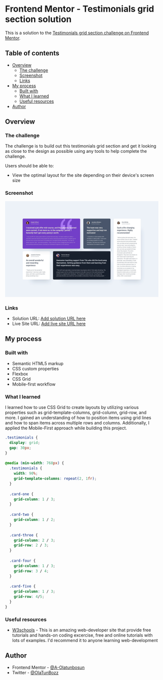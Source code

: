 # Frontend Mentor - Testimonials grid section solution

This is a solution to the [Testimonials grid section challenge on Frontend Mentor](https://www.frontendmentor.io/challenges/testimonials-grid-section-Nnw6J7Un7).

## Table of contents

- [Overview](#overview)
  - [The challenge](#the-challenge)
  - [Screenshot](#screenshot)
  - [Links](#links)
- [My process](#my-process)
  - [Built with](#built-with)
  - [What I learned](#what-i-learned)
  - [Useful resources](#useful-resources)
- [Author](#author)

## Overview

### The challenge

The challenge is to build out this testimonials grid section and get it looking as close to the design as possible using any tools to help complete the challenge.

Users should be able to:

- View the optimal layout for the site depending on their device's screen size

### Screenshot

![](./design/desktop-design.jpg)

### Links

- Solution URL: [Add solution URL here](https://your-solution-url.com)
- Live Site URL: [Add live site URL here](https://your-live-site-url.com)

## My process

### Built with

- Semantic HTML5 markup
- CSS custom properties
- Flexbox
- CSS Grid
- Mobile-first workflow

### What I learned

I learned how to use CSS Grid to create layouts by utilizing various properties such as grid-template-columns, grid-column, grid-row, and more. I gained an understanding of how to position items using grid lines and how to span items across multiple rows and columns. Additionally, I applied the Mobile-First approach while building this project.

```css
.testimonials {
  display: grid;
  gap: 30px;
}

@media (min-width: 768px) {
  .testimonials {
    width: 90%;
    grid-template-columns: repeat(2, 1fr);
  }

  .card-one {
    grid-column: 1 / 3;
  }

  .card-two {
    grid-column: 1 / 2;
  }

  .card-three {
    grid-column: 2 / 3;
    grid-row: 2 / 3;
  }

  .card-four {
    grid-column: 1 / 3;
    grid-row: 3 / 4;
  }

  .card-five {
    grid-column: 1 / 3;
    grid-row: 4/5;
  }
}
```

### Useful resources

- [W3schools](https://www.w3schools.com/) - This is an amazing web-developer site that provide free tutorials and hands-on coding excercise, free and online tutorials with lots of examples. I'd recommend it to anyone learning web-development

## Author

- Frontend Mentor - [@A-Olatunbosun](https://www.frontendmentor.io/profile/A-Olatunbosun)
- Twitter - [@OlaTunBozz](https://x.com/OlaTunBozz)
